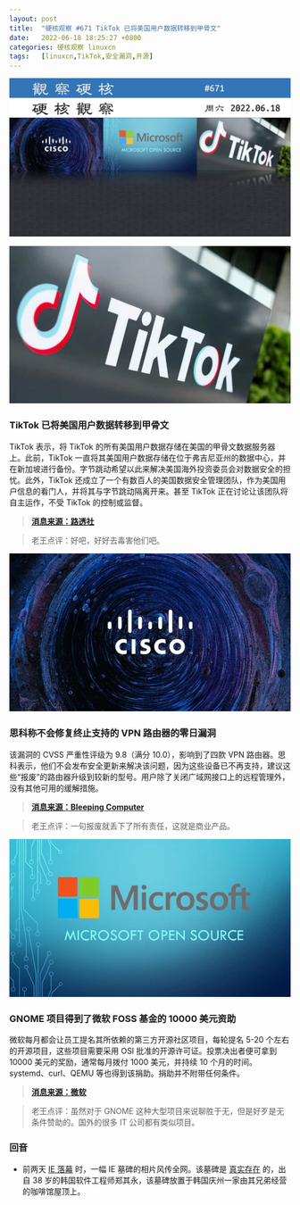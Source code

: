 ```yaml
---
layout: post
title:	"硬核观察 #671 TikTok 已将美国用户数据转移到甲骨文"
date:	2022-06-18 18:25:27 +0800 
categories:	硬核观察 linuxcn 
tags:	[linuxcn,TikTok,安全漏洞,开源]
---
```



![](/Asserts/Images/album/202206/18/182413wnh44hizm4hnw4ii.jpg)


![](/Asserts/Images/album/202206/18/182439zdcoooi66spg9bob.jpg)


### TikTok 已将美国用户数据转移到甲骨文


TikTok 表示，将 TikTok 的所有美国用户数据存储在美国的甲骨文数据服务器上。此前，TikTok 一直将其美国用户数据存储在位于弗吉尼亚州的数据中心，并在新加坡进行备份。字节跳动希望以此来解决美国海外投资委员会对数据安全的担忧。此外，TikTok 还成立了一个有数百人的美国数据安全管理团队，作为美国用户信息的看门人，并将其与字节跳动隔离开来。甚至 TikTok 正在讨论让该团队将自主运作，不受 TikTok 的控制或监督。



> 
> **[消息来源：路透社](https://www.reuters.com/technology/exclusive-tiktok-moves-us-user-data-oracle-servers-company-2022-06-17/)**
> 
> 
> 



> 
> 老王点评：好吧，好好去毒害他们吧。
> 
> 
> 


![](/Asserts/Images/album/202206/18/182450w00000kuvjzwl0yy.jpg)


### 思科称不会修复终止支持的 VPN 路由器的零日漏洞


该漏洞的 CVSS 严重性评级为 9.8（满分 10.0），影响到了四款 VPN 路由器。思科表示，他们不会发布安全更新来解决该问题，因为这些设备已不再支持，建议这些“报废”的路由器升级到较新的型号。用户除了关闭广域网接口上的远程管理外，没有其他可用的缓解措施。



> 
> **[消息来源：Bleeping Computer](https://www.bleepingcomputer.com/news/security/cisco-says-it-won-t-fix-zero-day-rce-in-end-of-life-vpn-routers/)**
> 
> 
> 



> 
> 老王点评：一句报废就丢下了所有责任，这就是商业产品。
> 
> 
> 


![](/Asserts/Images/album/202206/18/182506xsnpjesn5nnbjxbs.jpg)


### GNOME 项目得到了微软 FOSS 基金的 10000 美元资助


微软每月都会让员工提名其所依赖的第三方开源社区项目，每轮提名 5-20 个左右的开源项目，这些项目需要采用 OSI 批准的开源许可证。投票决出者便可拿到 10000 美元的奖励，通常每月拨付 1000 美元，并持续 10 个月的时间。systemd、curl、QEMU 等也得到该捐助。捐助并不附带任何条件。



> 
> **[消息来源：微软](https://github.com/microsoft/foss-fund)**
> 
> 
> 



> 
> 老王点评：虽然对于 GNOME 这种大型项目来说聊胜于无，但是好歹是无条件赞助的。国外的很多 IT 公司都有类似项目。
> 
> 
> 


### 回音


* 前两天 [IE 落幕](/article-14718-1.html) 时，一幅 IE 墓碑的相片风传全网。该墓碑是 [真实存在](https://www.reuters.com/lifestyle/oddly-enough/internet-explorer-gravestone-goes-viral-south-korea-2022-06-17/) 的，出自 38 岁的韩国软件工程师郑其永，该墓碑放置于韩国庆州一家由其兄弟经营的咖啡馆屋顶上。
